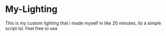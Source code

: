 # My-Lighting
This is my custom lighting that i made myself in like 20 minutes, its a simple script lol. Feel free to use
